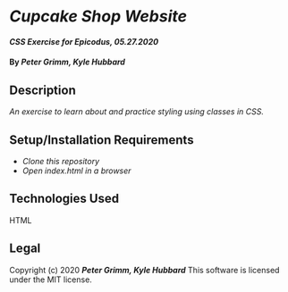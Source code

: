 # _Cupcake Shop Website_

#### _CSS Exercise for Epicodus, 05.27.2020_

#### By _**Peter Grimm, Kyle Hubbard**_

## Description

_An exercise to learn about and practice styling using classes in CSS._

## Setup/Installation Requirements

* _Clone this repository_
* _Open index.html in a browser_

## Technologies Used

HTML

## Legal

Copyright (c) 2020 **_Peter Grimm, Kyle Hubbard_**
This software is licensed under the MIT license.